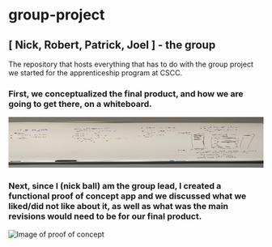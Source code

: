 # group-project
## [ Nick, Robert, Patrick, Joel ] - the group
The repository that hosts everything that has to do with the group project we started for the apprenticeship program at CSCC.

### First, we conceptualized the final product, and how we are going to get there, on a whiteboard.
<img src="concept.jpg" width="1000px" height="100px">

### Next, since I (nick ball) am the group lead, I created a functional proof of concept app and we discussed what we liked/did not like about it, as well as what was the main revisions would need to be for our final product.
![Image of proof of concept](proofOfConcept.JPG)
